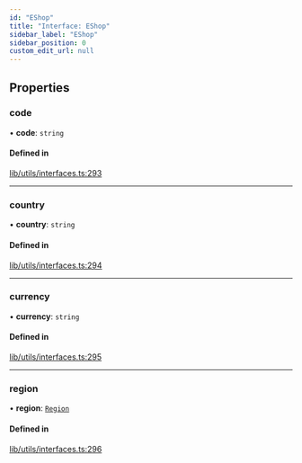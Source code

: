 ```yaml
---
id: "EShop"
title: "Interface: EShop"
sidebar_label: "EShop"
sidebar_position: 0
custom_edit_url: null
---
```


## Properties

### code

• **code**: `string`

#### Defined in

[lib/utils/interfaces.ts:293](https://github.com/lmmfranco/nintendo-switch-eshop/blob/4384436/src/lib/utils/interfaces.ts#L293)

___

### country

• **country**: `string`

#### Defined in

[lib/utils/interfaces.ts:294](https://github.com/lmmfranco/nintendo-switch-eshop/blob/4384436/src/lib/utils/interfaces.ts#L294)

___

### currency

• **currency**: `string`

#### Defined in

[lib/utils/interfaces.ts:295](https://github.com/lmmfranco/nintendo-switch-eshop/blob/4384436/src/lib/utils/interfaces.ts#L295)

___

### region

• **region**: [`Region`](../enums/Region)

#### Defined in

[lib/utils/interfaces.ts:296](https://github.com/lmmfranco/nintendo-switch-eshop/blob/4384436/src/lib/utils/interfaces.ts#L296)
